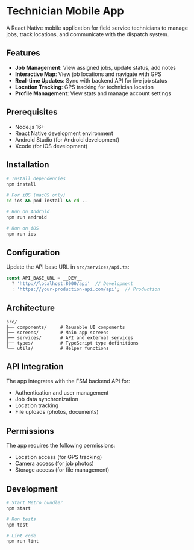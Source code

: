 # Technician Mobile App

A React Native mobile application for field service technicians to manage jobs, track locations, and communicate with the dispatch system.

## Features

- **Job Management**: View assigned jobs, update status, add notes
- **Interactive Map**: View job locations and navigate with GPS
- **Real-time Updates**: Sync with backend API for live job status
- **Location Tracking**: GPS tracking for technician location
- **Profile Management**: View stats and manage account settings

## Prerequisites

- Node.js 16+
- React Native development environment
- Android Studio (for Android development)
- Xcode (for iOS development)

## Installation

```bash
# Install dependencies
npm install

# For iOS (macOS only)
cd ios && pod install && cd ..

# Run on Android
npm run android

# Run on iOS
npm run ios
```

## Configuration

Update the API base URL in `src/services/api.ts`:

```typescript
const API_BASE_URL = __DEV__ 
  ? 'http://localhost:8000/api'  // Development
  : 'https://your-production-api.com/api';  // Production
```

## Architecture

```
src/
├── components/     # Reusable UI components
├── screens/        # Main app screens
├── services/       # API and external services
├── types/          # TypeScript type definitions
└── utils/          # Helper functions
```

## API Integration

The app integrates with the FSM backend API for:
- Authentication and user management
- Job data synchronization
- Location tracking
- File uploads (photos, documents)

## Permissions

The app requires the following permissions:
- Location access (for GPS tracking)
- Camera access (for job photos)
- Storage access (for file management)

## Development

```bash
# Start Metro bundler
npm start

# Run tests
npm test

# Lint code
npm run lint
```